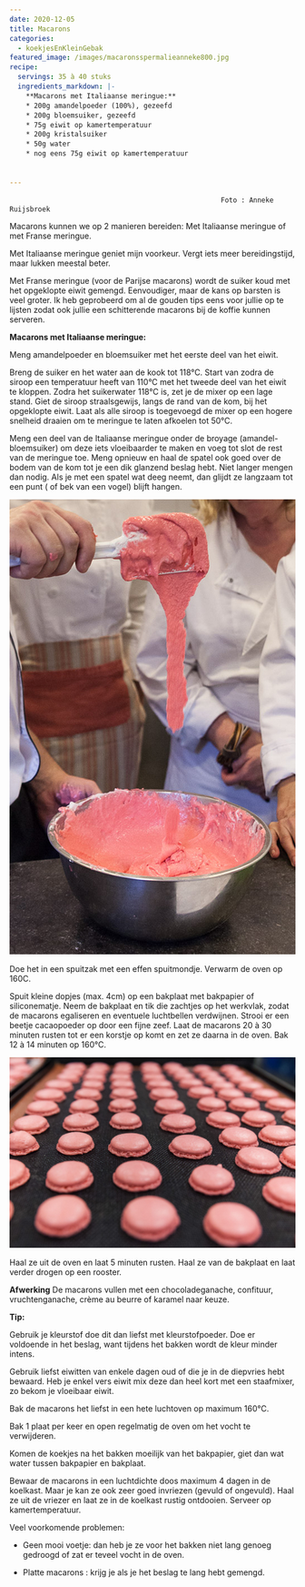 ```yaml
---
date: 2020-12-05
title: Macarons
categories:
  - koekjesEnKleinGebak
featured_image: /images/macaronsspermalieanneke800.jpg
recipe:
  servings: 35 à 40 stuks
  ingredients_markdown: |-
    **Macarons met Italiaanse meringue:**
    * 200g amandelpoeder (100%), gezeefd
    * 200g bloemsuiker, gezeefd
    * 75g eiwit op kamertemperatuur
    * 200g kristalsuiker
    * 50g water
    * nog eens 75g eiwit op kamertemperatuur
   

---
```


                                                        Foto : Anneke Ruijsbroek

Macarons kunnen we op 2 manieren bereiden: Met Italiaanse meringue of met Franse meringue.

Met Italiaanse meringue geniet mijn voorkeur.
Vergt iets meer bereidingstijd, maar lukken meestal beter.

Met Franse meringue (voor de Parijse macarons) wordt de suiker koud met het opgeklopte
eiwit gemengd.
Eenvoudiger, maar de kans op barsten is veel groter.
Ik heb geprobeerd om al de gouden tips eens voor jullie op te lijsten zodat ook jullie een schitterende macarons bij de koffie kunnen serveren.


<!--more-->

**Macarons met Italiaanse meringue:**

Meng amandelpoeder en bloemsuiker met het eerste deel van het eiwit.

Breng de suiker en het water aan de kook tot 118°C.
Start van zodra de siroop een temperatuur heeft van 110°C met het tweede deel van het eiwit te kloppen.
Zodra het suikerwater 118°C is, zet je de mixer op een lage stand. Giet de siroop straalsgewijs, langs de rand van de kom, bij het opgeklopte eiwit.
Laat als alle siroop is toegevoegd de mixer op een hogere snelheid draaien om te meringue  te laten afkoelen tot 50°C.

Meng een deel van de Italiaanse meringue onder de broyage (amandel-bloemsuiker) om deze iets vloeibaarder te maken en voeg tot slot de rest van de meringue toe.
Meng opnieuw en haal de spatel ook goed over de bodem van de kom tot je een dik glanzend beslag hebt.
Niet langer mengen dan nodig.
Als je met een spatel wat deeg neemt, dan glijdt ze langzaam tot een punt ( of bek van een vogel) blijft hangen.

![](/images/macaronvogelbekcrop800.jpg)

Doe het in een spuitzak met een effen spuitmondje.
Verwarm de oven op 160C.

Spuit kleine dopjes (max. 4cm) op een bakplaat met bakpapier of siliconematje.
Neem de bakplaat en tik die zachtjes op het werkvlak, zodat de macarons egaliseren en eventuele luchtbellen verdwijnen.
Strooi er een beetje cacaopoeder op door een fijne zeef.
Laat de macarons 20 à 30 minuten rusten tot er een korstje op komt en zet ze daarna in de oven.
Bak 12 à 14 minuten op 160°C.

![](/images/macaronbakplaat1200.jpg)

Haal ze uit de oven en laat 5 minuten rusten. Haal ze van de bakplaat en laat verder drogen op een rooster.

**Afwerking**
De macarons vullen met een chocoladeganache, confituur, vruchtenganache, crème au beurre of karamel naar keuze.

<b>Tip: </b>

Gebruik je kleurstof doe dit dan liefst met kleurstofpoeder.
Doe er voldoende in het beslag, want tijdens het bakken wordt de kleur minder intens.

Gebruik liefst eiwitten van enkele dagen oud of die je in de diepvries hebt bewaard.
Heb je enkel vers eiwit mix deze dan heel kort met een staafmixer, zo bekom je vloeibaar eiwit.

Bak de macarons het liefst in een hete luchtoven op maximum 160°C.


Bak 1 plaat per keer en open regelmatig de oven om het vocht te verwijderen.

Komen de koekjes na het bakken moeilijk van het bakpapier, giet dan wat water tussen bakpapier en bakplaat. 

Bewaar de macarons in een luchtdichte doos maximum 4 dagen in de koelkast.
Maar je kan ze ook zeer goed invriezen (gevuld of ongevuld).
Haal ze uit de vriezer en laat ze in de koelkast rustig ontdooien.
Serveer op kamertemperatuur.

Veel voorkomende problemen:

- Geen mooi voetje: dan heb je ze voor het bakken niet lang genoeg gedroogd of zat er teveel vocht in de oven.

- Platte macarons : krijg je als je het beslag te lang hebt gemengd.



